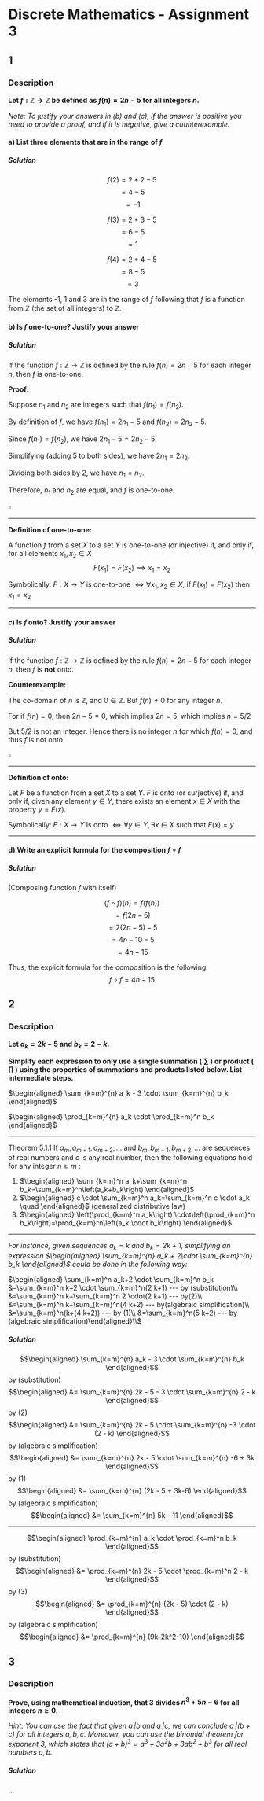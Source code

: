 # Discrete Mathematics - Assignment 3
## 1
### Description
**Let $f : \mathbb{Z} \rightarrow \mathbb{Z}$ be defined as $f(n) = 2 n - 5$ for all integers $n$.**

*Note: To justify your answers in (b) and (c), if the answer is positive you need to provide a proof, and if it is negative, give a counterexample.*

#### a) **List three elements that are in the range of $f$**
##### Solution
$$f(2)=2*2-5$$
$$=4-5$$
$$=-1$$

$$f(3)=2*3-5$$
$$=6-5$$
$$=1$$

$$f(4)=2*4-5$$
$$=8-5$$
$$=3$$

The elements -1, 1 and 3 are in the range of $f$ following that $f$ is a function from $\mathbb{Z}$ (the set of all integers) to $\mathbb{Z}$.

#### b) **Is $f$ one-to-one? Justify your answer**
##### Solution
If the function $f: \mathbb{Z} \rightarrow \mathbb{Z}$ is defined by the rule $f(n) = 2n - 5$ for each integer $n$, then $f$ is one-to-one.

**Proof:** 

Suppose $n_1$ and $n_2$ are integers such that $f(n_1) = f(n_2)$. 

By definition of $f$, we have $f(n_1) = 2n_1 - 5$ and $f(n_2) = 2n_2 - 5$.

Since $f(n_1) = f(n_2)$, we have $2n_1 - 5 = 2n_2 - 5$.

Simplifying (adding 5 to both sides), we have $2n_1 = 2n_2$.

Dividing both sides by 2, we have $n_1 = n_2$.

Therefore, $n_1$ and $n_2$ are equal, and $f$ is one-to-one. 

$\square$

---
**Definition of one-to-one:**

A function $f$ from a set $X$ to a set $Y$ is one-to-one (or injective) if, and only if, for all elements $x_1, x_2 \in X$
$$F(x_1) = F(x_2) \implies x_1 = x_2$$

Symbolically:
$F: X \rightarrow Y$ is one-to-one $\iff \forall x_1, x_2 \in X$, if $F(x_1) = F(x_2)$ then $x_1 = x_2$

---
#### c) **Is $f$ onto? Justify your answer**
##### Solution
If the function $f: \mathbb{Z} \rightarrow \mathbb{Z}$ is defined by the rule $f(n) = 2n - 5$ for each integer $n$, then $f$ is **not** onto.

**Counterexample:**

The co-domain of $n$ is $\mathbb{Z}$, and $0 \in \mathbb{Z}$.
But $f(n) \neq 0$ for any integer $n$.

For if $f(n) = 0$, then $2n - 5 = 0$, which implies $2n = 5$, which implies $n = 5/2$

But $5/2$ is not an integer. Hence there is no integer $n$ for which $f(n) = 0$, and thus $f$ is not onto.

$\square$

---
**Definition of onto:**

Let $F$ be a function from a set $X$ to a set $Y$. $F$ is onto (or surjective) if, and only if, given any element $y \in Y$, there exists an element $x \in X$ with the property $y = F(x)$.

Symbolically:
$F: X \rightarrow Y$ is onto $\iff \forall y \in Y, \exists x \in X \text{ such that } F(x) = y$

---
#### d) **Write an explicit formula for the composition $f \circ f$**
##### Solution
(Composing function $f$ with itself)

$$(f \circ f)(n) = f(f(n))$$
$$= f(2n - 5)$$
$$= 2(2n - 5) - 5$$
$$= 4n - 10 - 5$$
$$= 4n - 15$$

Thus, the explicit formula for the composition is the following:
$$f \circ f = 4n - 15$$

## 2
### Description
**Let $a_k = 2 k - 5$ and $b_k = 2 - k$.**

**Simplify each expression to only use a single summation ( $\sum$ ) or product ( $\prod$ ) using the properties of summations and products listed below. List intermediate steps.**

$\begin{aligned} \sum_{k=m}^{n} a_k - 3 \cdot \sum_{k=m}^{n} b_k \end{aligned}$

$\begin{aligned} \prod_{k=m}^{n} a_k  \cdot \prod_{k=m}^n b_k \end{aligned}$

---
Theorem 5.1.1
If $a_m, a_{m+1}, a_{m+2}, \ldots$ and $b_m, b_{m+1}, b_{m+2}, \ldots$ are sequences of real numbers and $c$ is any real number, then the following equations hold for any integer $n \geq m$ :
1. $\begin{aligned} \sum_{k=m}^n a_k+\sum_{k=m}^n b_k=\sum_{k=m}^n\left(a_k+b_k\right) \end{aligned}$
2. $\begin{aligned} c \cdot \sum_{k=m}^n a_k=\sum_{k=m}^n c \cdot a_k \quad \end{aligned}$ (generalized distributive law)
3. $\begin{aligned} \left(\prod_{k=m}^n a_k\right) \cdot\left(\prod_{k=m}^n b_k\right)=\prod_{k=m}^n\left(a_k \cdot b_k\right) \end{aligned}$

---
*For instance, given sequences $a_k = k$ and $b_k = 2 k + 1$, simplifying an expression $\begin{aligned} \sum_{k=m}^{n} a_k + 2\cdot \sum_{k=m}^{n} b_k \end{aligned}$ could be done in the following way:*

$\begin{aligned} \sum_{k=m}^n a_k+2 \cdot \sum_{k=m}^n b_k &=\sum_{k=m}^n k+2 \cdot \sum_{k=m}^n(2 k+1) --- by (substitution)\\
&=\sum_{k=m}^n k+\sum_{k=m}^n 2 \cdot(2 k+1) --- by(2)\\
&=\sum_{k=m}^n k+\sum_{k=m}^n(4 k+2) --- by(algebraic simplification)\\
&=\sum_{k=m}^n(k+(4 k+2)) --- by (1)\\
&=\sum_{k=m}^n(5 k+2) --- by (algebraic simplification)\end{aligned}\\$

##### Solution
$$\begin{aligned} \sum_{k=m}^{n} a_k - 3 \cdot \sum_{k=m}^{n} b_k \end{aligned}$$
by (substitution)
$$\begin{aligned} &= \sum_{k=m}^{n} 2k - 5 - 3 \cdot \sum_{k=m}^{n} 2 - k \end{aligned}$$
by (2)
$$\begin{aligned} &= \sum_{k=m}^{n} 2k - 5 \cdot \sum_{k=m}^{n} -3 \cdot (2 - k) \end{aligned}$$
by (algebraic simplification)
$$\begin{aligned} &= \sum_{k=m}^{n} 2k - 5 \cdot \sum_{k=m}^{n} -6 + 3k \end{aligned}$$
by (1)
$$\begin{aligned} &= \sum_{k=m}^{n} (2k - 5 + 3k-6) \end{aligned}$$
by (algebraic simplification)
$$\begin{aligned} &= \sum_{k=m}^{n} 5k - 11 \end{aligned}$$

---
$$\begin{aligned} \prod_{k=m}^{n} a_k  \cdot \prod_{k=m}^n b_k \end{aligned}$$
by (substitution)
$$\begin{aligned} &= \prod_{k=m}^{n} 2k - 5 \cdot \prod_{k=m}^n 2 - k \end{aligned}$$
by (3)
$$\begin{aligned} &= \prod_{k=m}^{n} (2k - 5) \cdot (2 - k) \end{aligned}$$
by (algebraic simplification)
$$\begin{aligned} &= \prod_{k=m}^{n} (9k-2k^2-10) \end{aligned}$$

## 3
### Description
**Prove, using mathematical induction, that $3$ divides $n^3 + 5n - 6$ for all integers $n\geq 0$.**

*Hint: You can use the fact that given $a \,| b$ and $a \,| c$, we can conclude $a \,| (b + c)$ for all integers $a,b,c$. Moreover, you can use the binomial theorem for exponent $3$, which states that $(a + b)^3 = a^3 + 3a^2b + 3ab^2 + b^3$ for all real numbers $a, b$.*

##### Solution
...